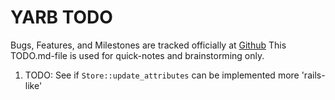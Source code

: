 YARB TODO
=========

Bugs, Features, and Milestones are tracked officially at
[Github](https://github.com/iboard/yarb/issues)
This TODO.md-file is used for quick-notes and brainstorming only.


1. TODO: See if `Store::update_attributes` can be implemented more 'rails-like'
